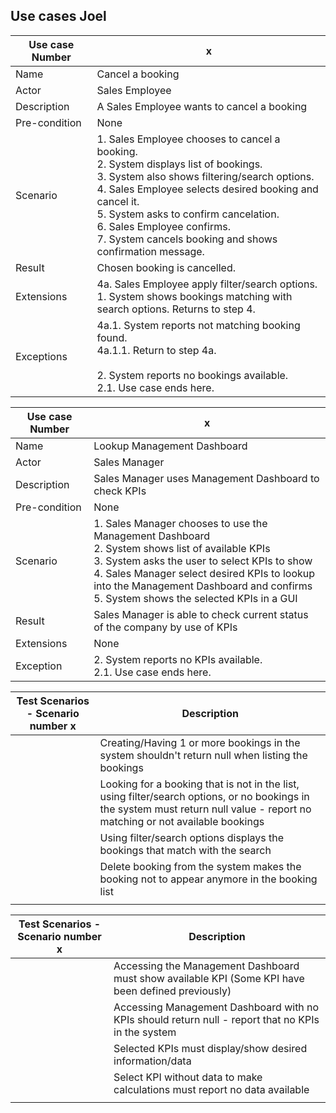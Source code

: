 ## Use cases Joel

|Use case Number|x|
|---|---|
|Name|Cancel a booking|
|Actor|Sales Employee|
|Description|A Sales Employee wants to cancel a booking|
|Pre-condition|None|
|Scenario|1. Sales Employee chooses to cancel a booking.<br>2. System displays list of bookings.<br>3. System also shows filtering/search options.<br>4. Sales Employee selects desired booking and cancel it.<br>5. System asks to confirm cancelation.<br>6. Sales Employee confirms.<br>7. System cancels booking and shows confirmation message.|
|Result|Chosen booking is cancelled.|
|Extensions|4a. Sales Employee apply filter/search options.<br>    1. System shows bookings matching with search options. Returns to step 4.<br>|
|Exceptions|4a.1. System reports not matching booking found.<br> 4a.1.1. Return to step 4a.<br><br>2. System reports no bookings available.<br>2.1. Use case ends here.|

|Use case Number|x|
|---|---|
|Name|Lookup Management Dashboard|
|Actor|Sales Manager|
|Description|Sales Manager uses Management Dashboard to check KPIs|
|Pre-condition|None|
|Scenario|1. Sales Manager chooses to use the Management Dashboard<br>2. System shows list of available KPIs<br>3. System asks the user to select KPIs to show<br>4. Sales Manager select desired KPIs to lookup into the Management Dashboard and confirms<br>5. System shows the selected KPIs in a GUI |
|Result|Sales Manager is able to check current status of the company by use of KPIs|
|Extensions|None|
|Exception|2. System reports no KPIs available.<br>2.1. Use case ends here.|

|Test Scenarios - Scenario number x|Description|
|---|---|
||Creating/Having 1 or more bookings in the system shouldn't return null when listing the bookings |
||Looking for a booking that is not in the list, using filter/search options, or no bookings in the system must return null value - report no matching or not available bookings|
||Using filter/search options displays the bookings that match with the search|
||Delete booking from the system makes the booking not to appear anymore in the booking list|
|||

|Test Scenarios - Scenario number x|Description|
|---|---|
||Accessing the Management Dashboard must show available KPI (Some KPI have been defined previously)|
||Accessing Management Dashboard with no KPIs should return null - report that no KPIs in the system |
||Selected KPIs must display/show desired information/data|
||Select KPI without data to make calculations must report no data available|
|||